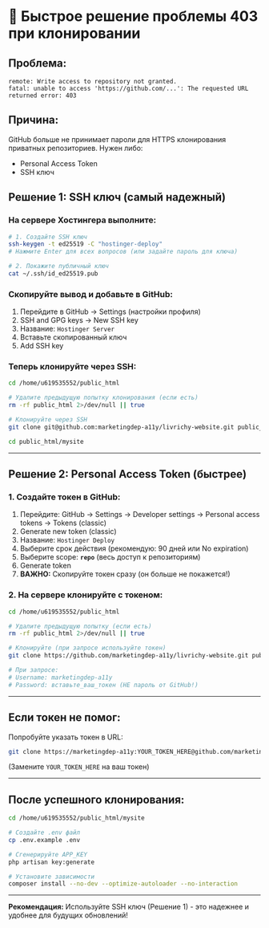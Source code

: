 # 🔧 Быстрое решение проблемы 403 при клонировании

## Проблема:
```
remote: Write access to repository not granted.
fatal: unable to access 'https://github.com/...': The requested URL returned error: 403
```

## Причина:
GitHub больше не принимает пароли для HTTPS клонирования приватных репозиториев. Нужен либо:
- Personal Access Token
- SSH ключ

## Решение 1: SSH ключ (самый надежный)

### На сервере Хостингера выполните:

```bash
# 1. Создайте SSH ключ
ssh-keygen -t ed25519 -C "hostinger-deploy"
# Нажмите Enter для всех вопросов (или задайте пароль для ключа)

# 2. Покажите публичный ключ
cat ~/.ssh/id_ed25519.pub
```

### Скопируйте вывод и добавьте в GitHub:

1. Перейдите в GitHub → Settings (настройки профиля)
2. SSH and GPG keys → New SSH key
3. Название: `Hostinger Server`
4. Вставьте скопированный ключ
5. Add SSH key

### Теперь клонируйте через SSH:

```bash
cd /home/u619535552/public_html

# Удалите предыдущую попытку клонирования (если есть)
rm -rf public_html 2>/dev/null || true

# Клонируйте через SSH
git clone git@github.com:marketingdep-a11y/livrichy-website.git public_html

cd public_html/mysite
```

---

## Решение 2: Personal Access Token (быстрее)

### 1. Создайте токен в GitHub:

1. Перейдите: GitHub → Settings → Developer settings → Personal access tokens → Tokens (classic)
2. Generate new token (classic)
3. Название: `Hostinger Deploy`
4. Выберите срок действия (рекомендую: 90 дней или No expiration)
5. Выберите scope: **`repo`** (весь доступ к репозиториям)
6. Generate token
7. **ВАЖНО:** Скопируйте токен сразу (он больше не покажется!)

### 2. На сервере клонируйте с токеном:

```bash
cd /home/u619535552/public_html

# Удалите предыдущую попытку (если есть)
rm -rf public_html 2>/dev/null || true

# Клонируйте (при запросе используйте токен)
git clone https://github.com/marketingdep-a11y/livrichy-website.git public_html

# При запросе:
# Username: marketingdep-a11y
# Password: вставьте_ваш_токен (НЕ пароль от GitHub!)
```

---

## Если токен не помог:

Попробуйте указать токен в URL:

```bash
git clone https://marketingdep-a11y:YOUR_TOKEN_HERE@github.com/marketingdep-a11y/livrichy-website.git public_html
```

(Замените `YOUR_TOKEN_HERE` на ваш токен)

---

## После успешного клонирования:

```bash
cd /home/u619535552/public_html/mysite

# Создайте .env файл
cp .env.example .env

# Сгенерируйте APP_KEY
php artisan key:generate

# Установите зависимости
composer install --no-dev --optimize-autoloader --no-interaction
```

---

**Рекомендация:** Используйте SSH ключ (Решение 1) - это надежнее и удобнее для будущих обновлений!



